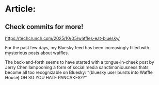 # Article:

## Check commits for more!
https://techcrunch.com/2025/10/05/waffles-eat-bluesky/

For the past few days, my Bluesky feed has been increasingly filled with mysterious posts about waffles.

The back-and-forth seems to have started with a tongue-in-cheek post by Jerry Chen lampooning a form of social media sanctimoniousness thats become all too recognizable on Bluesky: “(bluesky user bursts into Waffle House) OH SO YOU HATE PANCAKES??”
